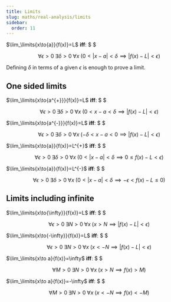 ```yaml
---
title: Limits
slug: maths/real-analysis/limits
sidebar:
  order: 11
---
```


$\lim_\limits{x\to{a}}{f(x)}=L$ **iff**: $ $

```math
\forall{\epsilon>0}\;
\exists{\delta>0}\;
\forall{x}\;
(0<|x-a|<\delta\implies{|f(x)-L|<\epsilon})
```

Defining $\delta$ in terms of a given $\epsilon$ is enough to prove a limit.

## One sided limits

$\lim_\limits{x\to{a^{+}}}{f(x)}=L$ **iff**: $ $

```math
\forall{\epsilon>0}\;
\exists{\delta>0}\;
\forall{x}\;
(0<x-a<\delta\implies{|f(x)-L|<\epsilon})
```

$\lim_\limits{x\to{a^{-}}}{f(x)}=L$ **iff**: $ $

```math
\forall{\epsilon>0}\;
\exists{\delta>0}\;
\forall{x}\;
(-\delta<x-a<0\implies{|f(x)-L|<\epsilon})
```

$\lim_\limits{x\to{a}}{f(x)}=L^{+}$ **iff**: $ $

```math
\forall{\epsilon>0}\;
\exists{\delta>0}\;
\forall{x}\;
(0<\lvert{x-a}\rvert<\delta\implies{0\le f(x)-L<\epsilon})
```

$\lim_\limits{x\to{a}}{f(x)}=L^{-}$ **iff**: $ $

```math
\forall{\epsilon>0}\;
\exists{\delta>0}\;
\forall{x}\;
(0<\lvert{x-a}\rvert<\delta\implies{-\epsilon\lt f(x)-L\le 0})
```

## Limits including infinite

$\lim_\limits{x\to{\infty}}{f(x)}=L$ **iff**: $ $

```math
\forall{\epsilon\gt 0}\;
\exists{N>0}\;
\forall{x}\;
(x\gt N\implies{|f(x)-L|<\epsilon})
```

$\lim_\limits{x\to{-\infty}}{f(x)}=L$ **iff**: $ $

```math
\forall{\epsilon\gt 0}\;
\exists{N>0}\;
\forall{x}\;
(x\lt-N\implies{|f(x)-L|<\epsilon})
```

$\lim_\limits{x\to a}{f(x)}=\infty$ **iff**: $ $

```math
\forall{M\gt 0}\;
\exists{N>0}\;
\forall{x}\;
(x\gt N\implies{f(x)\gt M})
```

$\lim_\limits{x\to a}{f(x)}=-\infty$ **iff**: $ $

```math
\forall{M\gt 0}\;
\exists{N>0}\;
\forall{x}\;
(x\lt-N\implies{f(x)\lt-M})
```
